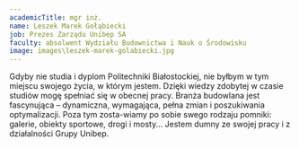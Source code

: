 ```yaml
---
academicTitle: mgr inż.
name: Leszek Marek Gołąbiecki
job: Prezes Zarządu Unibep SA
faculty: absolwent Wydziału Budownictwa i Nauk o Środowisku
image: images\leszek-marek-golabiecki.jpg
---
```


Gdyby nie studia i dyplom Politechniki Białostockiej, nie byłbym w tym miejscu swojego życia, w którym jestem. Dzięki wiedzy zdobytej w czasie studiów mogę spełniać się w obecnej pracy. Branża budowlana jest fascynująca – dynamiczna, wymagająca, pełna zmian i poszukiwania optymalizacji. Poza tym zosta-wiamy po sobie swego rodzaju pomniki: galerie, obiekty sportowe, drogi i mosty... Jestem dumny ze swojej pracy i z działalności Grupy Unibep.
